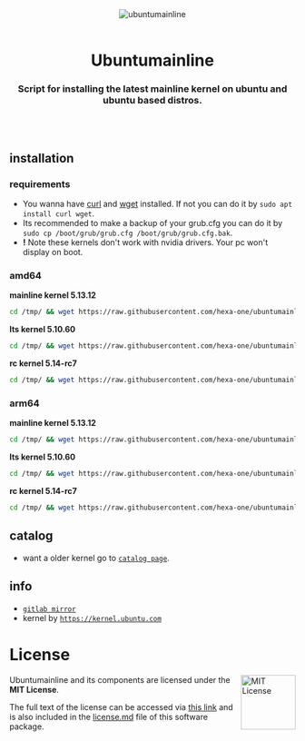 <div align="center">
  <a align="center">
    <center align="center">
      <img src="assets/Mainline-pink.svg" alt="ubuntumainline" align="center">
    </center>
  </a>
  <br>
  <h1 align="center"><center>Ubuntumainline</center></h1>
  <h3 align="center"><center>Script for installing the latest mainline kernel on ubuntu and ubuntu based distros.</center></h3>
  <br>
  <br>
</div>

## installation

### requirements

- You wanna have [curl](https://curl.haxx.se/) and [wget](https://www.gnu.org/software/wget/) installed. If not you can do it by `sudo apt install curl wget`.
- Its recommended to make a backup of your grub.cfg you can do it by `sudo cp /boot/grub/grub.cfg /boot/grub/grub.cfg.bak`.
- **!** Note these kernels don't work with nvidia drivers. Your pc won't display on boot.

### amd64

**mainline kernel 5.13.12**

```bash
cd /tmp/ && wget https://raw.githubusercontent.com/hexa-one/ubuntumainline/main/catalog/5.13.12/install.sh && chmod +x install.sh && sudo ./install.sh -amd
```
**lts kernel 5.10.60**

```bash
cd /tmp/ && wget https://raw.githubusercontent.com/hexa-one/ubuntumainline/main/catalog/5.10.60/install.sh && chmod +x install.sh && sudo ./install.sh -amd
```

**rc kernel 5.14-rc7**
```bash
cd /tmp/ && wget https://raw.githubusercontent.com/hexa-one/ubuntumainline/main/catalog/5.14-rc7/install.sh && chmod +x install.sh && sudo ./install.sh -amd
```

### arm64

**mainline kernel 5.13.12**
```bash
cd /tmp/ && wget https://raw.githubusercontent.com/hexa-one/ubuntumainline/main/catalog/5.13.12/install.sh && chmod +x install.sh && sudo ./install.sh -arm
```

**lts kernel 5.10.60**
```bash
cd /tmp/ && wget https://raw.githubusercontent.com/hexa-one/ubuntumainline/main/catalog/5.10.60/install.sh && chmod +x install.sh && sudo ./install.sh -arm
```

**rc kernel 5.14-rc7**
```bash
cd /tmp/ && wget https://raw.githubusercontent.com/hexa-one/ubuntumainline/main/catalog/5.14-rc7/install.sh && chmod +x install.sh && sudo ./install.sh -arm
```

## catalog

- want a older kernel go to [`catalog page`](../catalog/README.md).

## info

- [`gitlab mirror`](https://gitlab.com/hexa-one/ubuntumainline)
- kernel by [`https://kernel.ubuntu.com`](https://kernel.ubuntu.com/)

# License

<a href="https://opensource.org/licenses/MIT">
  <img align="right" height="96" alt="MIT License" src="https://user-images.githubusercontent.com/58103738/119219770-af322980-bad6-11eb-9fa4-4273ca3993b5.png" />
</a>

Ubuntumainline and its components are licensed under the **MIT License**.

The full text of the license can be accessed via [this link](https://opensource.org/licenses/MIT) and is also included in the [license.md](license.md) file of this software package.
